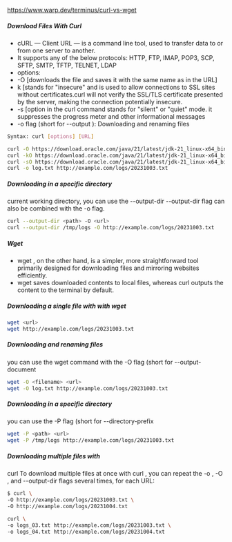 https://www.warp.dev/terminus/curl-vs-wget

##### Download Files With Curl
- cURL — Client URL — is a command line tool, used to transfer data to or from one server to another.
- It supports any of the below protocols: HTTP, FTP, IMAP, POP3, SCP, SFTP, SMTP, TFTP, TELNET, LDAP
- options:
- -O [downloads the file and saves it with the same name as in the URL]
- k [stands for "insecure" and is used to allow connections to SSL sites without certificates.curl will not verify the SSL/TLS certificate presented by the server, making the connection potentially insecure.
- -s [option in the curl command stands for "silent" or "quiet" mode. it suppresses the progress meter and other informational messages
-  -o  flag (short for --output ): Downloading and renaming files

``````sh
Syntax: curl [options] [URL]

curl -O https://download.oracle.com/java/21/latest/jdk-21_linux-x64_bin.tar.gz
curl -kO https://download.oracle.com/java/21/latest/jdk-21_linux-x64_bin.tar.gz
curl -sO https://download.oracle.com/java/21/latest/jdk-21_linux-x64_bin.tar.gz
curl -o log.txt http://example.com/logs/20231003.txt
``````

##### Downloading in a specific directory
 current working directory, you can use the --output-dir
 --output-dir  flag can also be combined with the -o  flag.
``````sh
curl --output-dir <path> -O <url>
curl --output-dir /tmp/logs -O http://example.com/logs/20231003.txt

``````
##### Wget
- wget , on the other hand, is a simpler, more straightforward tool primarily designed for downloading files and mirroring websites efficiently.
- wget  saves downloaded contents to local files, whereas curl  outputs the content to the terminal by default.
  
##### Downloading a single file with with wget
``````sh
wget <url>
wget http://example.com/logs/20231003.txt

``````
##### Downloading and renaming files
you can use the wget  command with the -O  flag (short for --output-document
``````sh
wget -O <filename> <url>
wget -O log.txt http://example.com/logs/20231003.txt

``````
##### Downloading in a specific directory
you can use the -P  flag (short for --directory-prefix

``````sh
wget -P <path> <url>
wget -P /tmp/logs http://example.com/logs/20231003.txt

``````
##### Downloading multiple files with
curl 
To download multiple files at once with curl , you can repeat the -o , -O , and --output-dir  flags several times, for each URL:

``````sh
$ curl \
-O http://example.com/logs/20231003.txt \
-O http://example.com/logs/20231004.txt

curl \
-o logs_03.txt http://example.com/logs/20231003.txt \
-o logs_04.txt http://example.com/logs/20231004.txt
``````

